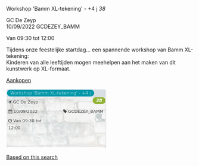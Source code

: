 Workshop 'Bamm XL-tekening' - +4 j *38*

GC De Zeyp  
10/09/2022 GCDEZEY\_BAMM  

Van 09:30 tot 12:00

  

  

Tijdens onze feestelijke startdag... een spannende workshop van Bamm XL-tekening:  
Kinderen van alle leeftijden mogen meehelpen aan het maken van dit kunstwerk op XL-formaat.  

[Aankopen](https://tickets.vgc.be/ticketingActivity/subscribe/GCDEZEY_BAMM)

![](80307.png)

[Based on this search](https://tickets.vgc.be/activity/index?&vrijeplaatsen=1&Age%5B%5D=3%2C5&entity=276)